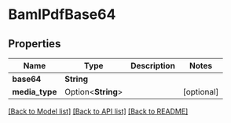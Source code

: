 # BamlPdfBase64

## Properties

Name | Type | Description | Notes
------------ | ------------- | ------------- | -------------
**base64** | **String** |  | 
**media_type** | Option<**String**> |  | [optional]

[[Back to Model list]](../README.md#documentation-for-models) [[Back to API list]](../README.md#documentation-for-api-endpoints) [[Back to README]](../README.md)


